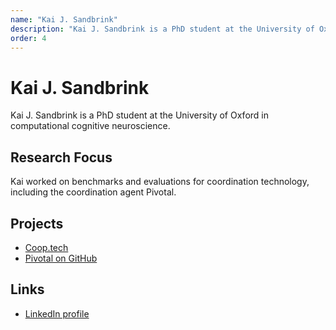 ```yaml
---
name: "Kai J. Sandbrink"
description: "Kai J. Sandbrink is a PhD student at the University of Oxford in computational cognitive neuroscience."
order: 4
---
```


# Kai J. Sandbrink

Kai J. Sandbrink is a PhD student at the University of Oxford in computational cognitive neuroscience.

## Research Focus

Kai worked on benchmarks and evaluations for coordination technology, including the coordination agent Pivotal.

## Projects

- [Coop.tech](https://coop.tech/)
- [Pivotal on GitHub](https://github.com/cooperativetech/pivotal)

## Links

- [LinkedIn profile](https://www.linkedin.com/in/kaisandbrink/)
